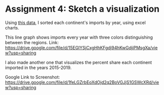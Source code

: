 # Assignment 4: Sketch a visualization

Using [this data](../class6/cocoabeans.xlsx), I sorted each continent's imports by year, using excel charts. 

This line graph shows imports every year with three colors distinguishing between the regions. 
Link: https://drive.google.com/file/d/15EGIYSjCxgHhKFgdj94hKwGdjiPMsgXa/view?usp=sharing


I also made another one that visualizes the percent share each continent imported in the years 2015-2019. 

Google Link to Screenshot: https://drive.google.com/file/d/1feLGZrbEoXdOjd2q2BoVGJjS1GSWcXRd/view?usp=sharing
